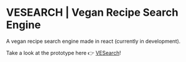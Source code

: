# VESEARCH | Vegan Recipe Search Engine

A vegan recipe search engine made in react (currently in development).

Take a look at the prototype here 👉 [VESearch](https://vesearch.netlify.app/search)!
